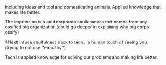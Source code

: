 
Including ideas and tool and domesticating animals. Applied knowledge that makes life better. 

The impression is a cold corporate soullessness that comes from any ossified big organization.(could go deeper in explaining why big corps ossify) 

科技魂 infuse soulfulness back to tech。a human touch of seeing you. (trying to not use ''empathy'')

Tech is applied knowledge for solving our problems and making life better. 